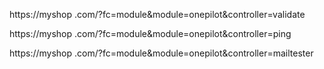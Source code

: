 

https://myshop .com/?fc=module&module=onepilot&controller=validate

https://myshop .com/?fc=module&module=onepilot&controller=ping

https://myshop .com/?fc=module&module=onepilot&controller=mailtester
